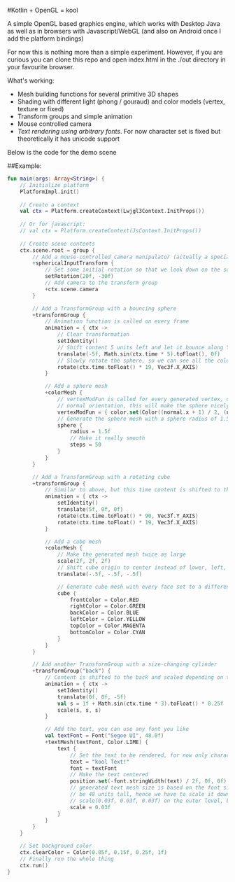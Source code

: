 #Kotlin + OpenGL = kool

A simple OpenGL based graphics engine, which works with Desktop Java as well as
in browsers with Javascript/WebGL (and also on Android once I add the platform
bindings)

For now this is nothing more than a simple experiment. However, if you are curious
you can clone this repo and open index.html in the ./out directory in your favourite
browser.

What's working:
- Mesh building functions for several primitive 3D shapes
- Shading with different light (phong / gouraud) and color models (vertex, texture or fixed)
- Transform groups and simple animation
- Mouse controlled camera
- *Text rendering using arbitrary fonts*. For now character set is fixed but theoretically it has unicode support

Below is the code for the demo scene

##Example:
```kotlin
fun main(args: Array<String>) {
    // Initialize platform
    PlatformImpl.init()
    
    // Create a context
    val ctx = Platform.createContext(Lwjgl3Context.InitProps())
    
    // Or for javascript:
    // val ctx = Platform.createContext(JsContext.InitProps())
    
    // Create scene contents
    ctx.scene.root = group {
        // Add a mouse-controlled camera manipulator (actually a specialized TransformGroup)
        +sphericalInputTransform {
            // Set some initial rotation so that we look down on the scene
            setRotation(20f, -30f)
            // Add camera to the transform group
            +ctx.scene.camera
        }

        // Add a TransformGroup with a bouncing sphere
        +transformGroup {
            // Animation function is called on every frame
            animation = { ctx ->
                // Clear transformation
                setIdentity()
                // Shift content 5 units left and let it bounce along Y-Axis
                translate(-5f, Math.sin(ctx.time * 5).toFloat(), 0f)
                // Slowly rotate the sphere, so we can see all the colors
                rotate(ctx.time.toFloat() * 19, Vec3f.X_AXIS)
            }

            // Add a sphere mesh
            +colorMesh {
                // vertexModFun is called for every generated vertex, overwrite the vertex color depending on the
                // normal orientation, this will make the sphere nicely colorful
                vertexModFun = { color.set(Color((normal.x + 1) / 2, (normal.y + 1) / 2, (normal.z + 1) / 2, 1f)) }
                // Generate the sphere mesh with a sphere radius of 1.5 units
                sphere {
                    radius = 1.5f
                    // Make it really smooth
                    steps = 50 
                }
            }
        }

        // Add a TransformGroup with a rotating cube
        +transformGroup {
            // Similar to above, but this time content is shifted to the right
            animation = { ctx ->
                setIdentity()
                translate(5f, 0f, 0f)
                rotate(ctx.time.toFloat() * 90, Vec3f.Y_AXIS)
                rotate(ctx.time.toFloat() * 19, Vec3f.X_AXIS)
            }

            // Add a cube mesh
            +colorMesh {
                // Make the generated mesh twice as large
                scale(2f, 2f, 2f)
                // Shift cube origin to center instead of lower, left, back corner
                translate(-.5f, -.5f, -.5f)

                // Generate cube mesh with every face set to a different color
                cube {
                    frontColor = Color.RED
                    rightColor = Color.GREEN
                    backColor = Color.BLUE
                    leftColor = Color.YELLOW
                    topColor = Color.MAGENTA
                    bottomColor = Color.CYAN
                }
            }
        }

        // Add another TransformGroup with a size-changing cylinder
        +transformGroup("back") {
            // Content is shifted to the back and scaled depending on time
            animation = { ctx ->
                setIdentity()
                translate(0f, 0f, -5f)
                val s = 1f + Math.sin(ctx.time * 3).toFloat() * 0.25f
                scale(s, s, s)
            }

            // Add the text, you can use any font you like
            val textFont = Font("Segoe UI", 48.0f)
            +textMesh(textFont, Color.LIME) {
                text {
                    // Set the text to be rendered, for now only characters defined in [Font.STD_CHARS] can be rendered
                    text = "kool Text!"
                    font = textFont
                    // Make the text centered
                    position.set(-font.stringWidth(text) / 2f, 0f, 0f)
                    // generated text mesh size is based on the font size, without scaling, a single character would
                    // be 48 units tall, hence we have to scale it down a lot. This could also be done by calling
                    // scale(0.03f, 0.03f, 0.03f) on the outer level, but let's take the shortcut
                    scale = 0.03f
                }
            }
        }
    }

    // Set background color
    ctx.clearColor = Color(0.05f, 0.15f, 0.25f, 1f)
    // Finally run the whole thing
    ctx.run()
}
```